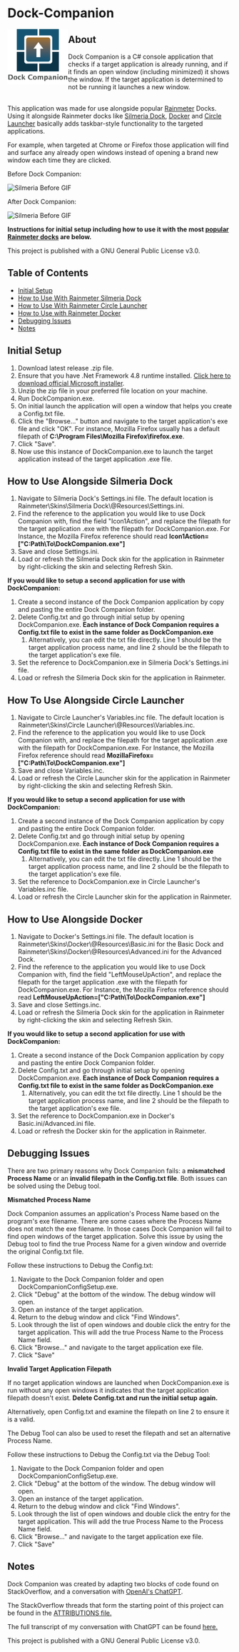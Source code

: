 # Dock-Companion

<img src="https://github.com/tronfacex/Dock-Companion/blob/master/DC-Logo-Text.png" width="27%" ALIGN="left"></img>

<h2 id="about">About</h2>
Dock Companion is a C# console application that checks if a target application is already running, and if it finds an open window (including minimized) it shows the window. If the target application is determined to not be running it launches a new window.</br></br>

This application was made for use alongside popular <a href="https://www.rainmeter.net/">Rainmeter</a> Docks. Using it alongside Rainmeter docks like <a href="https://visualskins.com/skin/silmeria-dock">Silmeria Dock</a>, <a href="https://visualskins.com/skin/docker">Docker</a> and <a href="https://visualskins.com/skin/circle-launcher">Circle Launcher</a> basically adds taskbar-style functionality to the targeted applications. 

For example, when targeted at Chrome or Firefox those application will find and surface any already open windows instead of opening a brand new window each time they are clicked. 

Before Dock Companion:

![Silmeria Before GIF](Silmeria-Before-final.gif)

After Dock Companion:

![Silmeria Before GIF](Silmeria-After-final.gif)

<strong>Instructions for initial setup including how to use it with the most <a href="https://visualskins.com/rainmeter-docks">popular Rainmeter docks</a> are below.</strong>

This project is published with a GNU General Public License v3.0.

<h2 id="table-of-contents">Table of Contents</h2>
<ul>
    <li><a href="#initial-setup">Initial Setup</a></li>
    <li><a href="#how-to-use-alongside-silmeria">How to Use With Rainmeter Silmeria Dock</a></li>
    <li><a href="#how-to-use-alongside-circle-launcher">How to Use With Rainmeter Circle Launcher</a></li>
    <li><a href="#how-to-use-alongside-docker">How to Use with Rainmeter Docker</a></li>
    <li><a href="#debugging-issues">Debugging Issues</a></li>
    <li><a href="footnotes">Notes</a></li>
</ul>

<h2 id="initial-setup">Initial Setup</h2>
<ol>
    <li>Download latest release .zip file.</li>
    <li>Ensure that you have .Net Framework 4.8 runtime installed. <a href="https://dotnet.microsoft.com/en-us/download/dotnet-framework/thank-you/net48-web-installer"> Click here to download official Microsoft installer</a>.</li>
    <li>Unzip the zip file in your preferred file location on your machine.</li>
    <li>Run DockCompanion.exe.</li>
    <li>On initial launch the application will open a window that helps you create a Config.txt file.</li>
    <li>Click the "Browse..." button and navigate to the target application's exe file and click "OK". For instance, Mozilla Firefox usually has a default filepath of <strong>C:\Program Files\Mozilla Firefox\firefox.exe</strong>.</li>
    <li>Click "Save".</li>
    <li>Now use this instance of DockCompanion.exe to launch the target application instead of the target application .exe file.</li>
</ol>

<h2 id="how-to-use-alongside-silmeria">How to Use Alongside Silmeria Dock</h2>
<ol>
  <li>Navigate to Silmeria Dock's Settings.ini file. The default location is Rainmeter\Skins\Silmeria Dock\@Resources\Settings.ini.</li>
  <li>Find the reference to the application you would like to use Dock Companion with, find the field "Icon1Action", and replace the filepath for the target application .exe with the filepath for DockCompanion.exe. For Instance, the Mozilla Firefox reference should read <strong>Icon1Action=["C:Path\To\DockCompanion.exe"]</strong></li>
  <li>Save and close Settings.ini.</li>
  <li>Load or refresh the Silmeria Dock skin for the application in Rainmeter by right-clicking the skin and selecting Refresh Skin.</li>
</ol>

<strong>If you would like to setup a second application for use with DockCompanion:</strong>
<ol>
  <li>Create a second instance of the Dock Companion application by copy and pasting the entire Dock Companion folder.</li>
  <li>Delete Config.txt and go through initial setup by opening DockCompanion.exe. <strong>Each instance of Dock Companion requires a Config.txt file to exist in the same folder as DockCompanion.exe</strong>
    <ol type="2a">
        <li>Alternatively, you can edit the txt file directly. Line 1 should be the target application process name, and line 2 should be the filepath to the target application's exe file.</li>
    </ol>
  <li>Set the reference to DockCompanion.exe in Silmeria Dock's Settings.ini file.</li>
  <li>Load or refresh the Silmeria Dock skin for the application in Rainmeter.</li>
</ol>

<h2 id="how-to-use-alongside-circle-launcher">How To Use Alongside Circle Launcher</h2>
<ol>
  <li>Navigate to Circle Launcher's Variables.inc file. The default location is Rainmeter\Skins\Circle Launcher\@Resources\Variables.inc.</li>
  <li>Find the reference to the application you would like to use Dock Companion with, and replace the filepath for the target application .exe with the filepath for DockCompanion.exe. For Instance, the Mozilla Firefox reference should read <strong>MozillaFirefox=["C:Path\To\DockCompanion.exe"]</strong></li>
  <li>Save and close Variables.inc.</li>
  <li>Load or refresh the Circle Launcher skin for the application in Rainmeter by right-clicking the skin and selecting Refresh Skin.</li>
</ol>


<strong>If you would like to setup a second application for use with DockCompanion:</strong>
<ol>
  <li>Create a second instance of the Dock Companion application by copy and pasting the entire Dock Companion folder.</li>
  <li>Delete Config.txt and go through initial setup by opening DockCompanion.exe. <strong>Each instance of Dock Companion requires a Config.txt file to exist in the same folder as DockCompanion.exe</strong>
    <ol type="2a">
        <li>Alternatively, you can edit the txt file directly. Line 1 should be the target application process name, and line 2 should be the filepath to the target application's exe file.</li>
    </ol>
  <li>Set the reference to DockCompanion.exe in Circle Launcher's Variables.inc file.</li>
  <li>Load or refresh the Circle Launcher skin for the application in Rainmeter.</li>
</ol>

<h2 id="how-to-use-alongside-docker">How to Use Alongside Docker</h2>
<ol>
  <li>Navigate to Docker's Settings.ini file. The default location is Rainmeter\Skins\Docker\@Resources\Basic.ini for the Basic Dock and Rainmeter\Skins\Docker\@Resources\Advanced.ini for the Advanced Dock.</li>
  <li>Find the reference to the application you would like to use Dock Companion with, find the field "LeftMouseUpAction", and replace the filepath for the target application .exe with the filepath for DockCompanion.exe. For Instance, the Mozilla Firefox reference should read <strong>LeftMouseUpAction=["C:Path\To\DockCompanion.exe"]</strong></li>
  <li>Save and close Settings.inc.</li>
  <li>Load or refresh the Silmeria Dock skin for the application in Rainmeter by right-clicking the skin and selecting Refresh Skin.</li>
</ol>

<strong>If you would like to setup a second application for use with DockCompanion:</strong>
<ol>
  <li>Create a second instance of the Dock Companion application by copy and pasting the entire Dock Companion folder.</li>
  <li>Delete Config.txt and go through initial setup by opening DockCompanion.exe. <strong>Each instance of Dock Companion requires a Config.txt file to exist in the same folder as DockCompanion.exe</strong>
    <ol type="2a">
        <li>Alternatively, you can edit the txt file directly. Line 1 should be the target application process name, and line 2 should be the filepath to the target application's exe file.</li>
    </ol>
  <li>Set the reference to DockCompanion.exe in Docker's Basic.ini/Advanced.ini file.</li>
  <li>Load or refresh the Docker skin for the application in Rainmeter.</li>
</ol>

<h2 id="debugging-issues">Debugging Issues</h2>
<p>There are two primary reasons why Dock Companion fails: a <strong>mismatched Process Name</strong> or an <strong>invalid filepath in the Config.txt file</strong>. Both issues can be solved using the Debug tool.</p>

<p><strong>Mismatched Process Name</strong>

Dock Companion assumes an application's Process Name based on the program's exe filename. There are some cases where the Process Name does not match the exe filename. In those cases Dock Companion will fail to find open windows of the target application. Solve this issue by using the Debug tool to find the true Process Name for a given window and override the original Config.txt file.

Follow these instructions to Debug the Config.txt:
<ol>
  <li>Navigate to the Dock Companion folder and open DockCompanionConfigSetup.exe.</li>
  <li>Click "Debug" at the bottom of the window. The debug window will open.</li>
  <li>Open an instance of the target application.</li>
  <li>Return to the debug window and click "Find Windows".</li>
  <li>Look through the list of open windows and double click the entry for the target application. This will add the true Process Name to the Process Name field.</li>
  <li>Click "Browse..." and navigate to the target application exe file.</li>
  <li>Click "Save"</li>
</ol></p>


<p><strong>Invalid Target Application Filepath</strong>

If no target application windows are launched when DockCompanion.exe is run without any open windows it indicates that the target application filepath doesn't exist. <strong>Delete Config.txt and run the initial setup again.</strong>

Alternatively, open Config.txt and examine the filepath on line 2 to ensure it is a valid.

The Debug Tool can also be used to reset the filepath and set an alternative Process Name. 

Follow these instructions to Debug the Config.txt via the Debug Tool:
<ol>
  <li>Navigate to the Dock Companion folder and open DockCompanionConfigSetup.exe.</li>
  <li>Click "Debug" at the bottom of the window. The debug window will open.</li>
  <li>Open an instance of the target application.</li>
  <li>Return to the debug window and click "Find Windows".</li>
  <li>Look through the list of open windows and double click the entry for the target application. This will add the true Process Name to the Process Name field.</li>
  <li>Click "Browse..." and navigate to the target application exe file.</li>
  <li>Click "Save"</li>
</ol></p>

<h2 id="footnote">Notes</h2>
<p>Dock Companion was created by adapting two blocks of code found on StackOverflow, and a conversation with <a href="https://openai.com/"> OpenAI's ChatGPT</a>.</p>

The StackOverflow threads that form the starting point of this project can be found in the [ATTRIBUTIONS file.](ATTRIBUTIONS.md)

The full transcript of my conversation with ChatGPT can be found [here.](ChatGPT-Transcript-1-26-22.pdf)

This project is published with a GNU General Public License v3.0.
